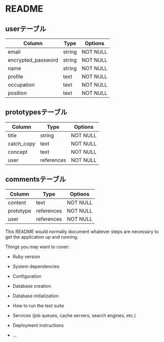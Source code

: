 # README

## userテーブル

|Column            |Type   | Options |
|------------------|-----  |---------|
|email             |string | NOT NULL|
|encrypted_password|string | NOT NULL|
|name              |string | NOT NULL|
|profile           |text   | NOT NULL|
|occupation        |text   | NOT NULL|
|position          |text   | NOT NULL|

## prototypesテーブル

|Column            |Type      |Options  |
|------------------|----------|---------|
|title             |string    |NOT NULL |
|catch_copy        |text      |NOT NULL |
|concept           |text      |NOT NULL |
|user              |references|NOT NULL |

## commentsテーブル

|Column            |Type      |Options  |
|------------------|----------|---------|
|content           |text      |NOT NULL |
|prototype         |references|NOT NULL |
|user              |references|NOT NULL |

This README would normally document whatever steps are necessary to get the
application up and running.

Things you may want to cover:

* Ruby version

* System dependencies

* Configuration

* Database creation

* Database initialization

* How to run the test suite

* Services (job queues, cache servers, search engines, etc.)

* Deployment instructions

* ...
